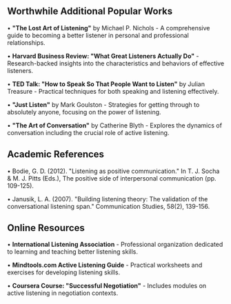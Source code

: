 ## Worthwhile Additional Popular Works

• **"The Lost Art of Listening"** by Michael P. Nichols - A comprehensive guide to becoming a better listener in personal and professional relationships.

• **Harvard Business Review: "What Great Listeners Actually Do"** - Research-backed insights into the characteristics and behaviors of effective listeners.

• **TED Talk: "How to Speak So That People Want to Listen"** by Julian Treasure - Practical techniques for both speaking and listening effectively.

• **"Just Listen"** by Mark Goulston - Strategies for getting through to absolutely anyone, focusing on the power of listening.

• **"The Art of Conversation"** by Catherine Blyth - Explores the dynamics of conversation including the crucial role of active listening.

## Academic References

• Bodie, G. D. (2012). "Listening as positive communication." In T. J. Socha & M. J. Pitts (Eds.), The positive side of interpersonal communication (pp. 109-125).

• Janusik, L. A. (2007). "Building listening theory: The validation of the conversational listening span." Communication Studies, 58(2), 139-156.

## Online Resources

• **International Listening Association** - Professional organization dedicated to learning and teaching better listening skills.

• **Mindtools.com Active Listening Guide** - Practical worksheets and exercises for developing listening skills.

• **Coursera Course: "Successful Negotiation"** - Includes modules on active listening in negotiation contexts. 